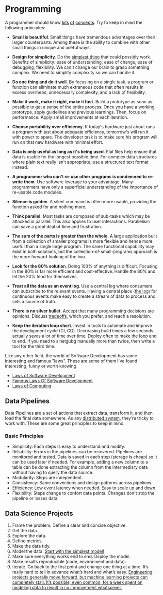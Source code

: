 # Programming

A programmer should know [lots](http://programmer.97things.oreilly.com/wiki/index.php/Contributions_Appearing_in_the_Book) [of](http://www.artima.com/weblogs/viewpost.jsp?thread=331531) [concepts](http://programmer.97things.oreilly.com/wiki/index.php/Other_Edited_Contributions). Try to keep in mind the following principles:

* **Small is beautiful**.
  Small things have tremendous advantages over their larger counterparts.
  Among these is the ability to combine with other small things in unique and useful ways.

* **Design for simplicity**.
  Do the [simplest thing](https://landing.google.com/sre/book/chapters/simplicity.html) that could possibly work.
  Benefits of simplicity: ease of understanding, ease of change, ease of debugging, flexibility.
  We can't change our brain to grasp something complex. We need to simplify complexity so we can handle it.

* **Do one thing and do it well**.
  By focusing on a single task, a program or function can eliminate much extraneous code that often results in excess overhead, unnecessary complexity, and a lack of flexibility.

* **Make it work, make it right, make it fast**.
  Build a prototype as soon as possible to get a sense of the entire process.
  Once you have a working prototype, apply guidelines and previous learnings. Then, focus on performance.
  Apply small improvements at each iteration.

* **Choose portability over efficiency**.
  If today's hardware just about runs a program with just about adequate efficiency, tomorrow's will run it with power to spare.
  The developer task is to make sure his program will run on that new hardware with minimal effort.

* **Data is only useful as long as it's being used**.
  Flat files help ensure that data is usable for the longest possible time.
  For complex data structures where plain text really isn't appropriate, use a structured text format instead.

* **A programmer who can't re-use other programs is condemned to re-write them**.
  Use software leverage to your advantage.
  Many programmers have only a superficial understanding of the importance of re-usable code modules.

* **Silence is golden**.
  A silent command is often more usable, providing the function asked for and nothing more.

* **Think parallel**.
  Most tasks are composed of sub-tasks which may be attacked in parallel.
  This also applies to user interactions.
  Parallelism can save a great deal of time and frustration.

* **The sum of the parts is greater than the whole**.
  A large application built from a collection of smaller programs is more flexible and hence more useful than a single large program.
  The same functional capability may exist in both solutions, but the collection-of-small-programs approach is the more forward-looking of the two.

* **Look for the 80% solution**.
  Doing 100% of anything is difficult.
  Focusing in the 80% is far more efficient and cost-effective.
  Handle the 80% and let the 20% fend for themselves.

* **Treat all the data as an event log**.
  Use a central log where consumers can subscribe to the relevant events.
  Having a central place \([the log](https://engineering.linkedin.com/distributed-systems/log-what-every-software-engineer-should-know-about-real-time-datas-unifying)\) for continuous events make easy to create a stream of data to process and sets a source of truth.

* **There is no silver bullet**.
  Accept that many programming decisions are opinions.
  Discuss [tradeoffs](https://twitter.com/kelseyhightower/status/774076482637312001), which you prefer, and reach a resolution.

* **Keep the iteration loop short**.
  Invest in tools to automate and improve the development cycle \(CI, CD\). Decreasing build times a few seconds actually saves a lot of time over time. Deploy often to make the loop end to end. If you need to sinetgubg manually more than twice, then write a tool for the third time.

Like any other field, the world of Software Development has some interesting and famous "laws". These are some of them I've found interesting, funny or worth knowing:

* [Laws of Software Development](http://www.globalnerdy.com/2007/07/18/laws-of-software-development/)
* [Famous Laws Of Software Development](https://www.timsommer.be/famous-laws-of-software-development/)
* [Laws of Computing](https://gist.github.com/sorahn/905f67acf00d6f2aa69e74a39de65941)

## Data Pipelines

Data Pipelines are a set of actions that extract data, transform it, and then load the final data somewhere. As any [distributed system](https://www.somethingsimilar.com/2013/01/14/notes-on-distributed-systems-for-young-bloods/), they're tricky to work with. These are some great principles to keep in mind.

### Basic Principles

* Simplicity: Each steps is easy to understand and modify.
* Reliability: Errors in the pipelines can be recovered. Pipelines are monitored and tested. Data is saved in each step (storage is cheap) so it can be used later if needed. For example, adding a new column to a table can be done extracting the column from the intermediary data without having to query the data source.
* Modularity: Steps are independent.
* Consistency: Same conventions and design patterns across pipelines.
* Efficiency: Low event latency when needed. Easy to scale up and down.
* Flexibility: Steps change to confort data points. Changes don't stop the pipeline or losses data.

## Data Science Projects

1. Frame the problem. Define a clear and concise objective.
1. Get the data.
1. Explore the data.
1. Define metrics.
1. Make the data tidy.
1. Model the data. [Start with the simplest model!](https://developers.google.com/machine-learning/guides/rules-of-ml/)
1. Make sure everything works end to end. Deploy the model.
1. Make results reproducible (code, environment and data).
1. Iterate. Go back to the first point and change one thing at a time. It’s really hard to tell in advance what’s hard and what’s easy. [Engineering projects generally move forward, but machine learning projects can completely stall. It’s possible, even common, for a week spent on modeling data to result in no improvement whatsoever.](https://medium.com/@l2k/why-are-machine-learning-projects-so-hard-to-manage-8e9b9cf49641)

